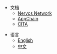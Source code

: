 <!-- the following part should be indentical to https://raw.githubusercontent.com/cryptape/Nervos-Docs/master/_navbar.md -->
* 文档
  * [Nervos Network](https://cryptape.github.io/Nervos-Docs)
  * [AppChain](https://cryptape.github.io/Nervos-AppChain-Docs/)
  * [CITA]()
<!-- the above part should be indentical to https://raw.githubusercontent.com/cryptape/Nervos-Docs/master/_navbar.md -->
* 语言
  * [English]()
  * [中文](zh-CN/get-started/intro)